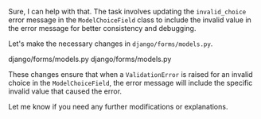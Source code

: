 Sure, I can help with that. The task involves updating the `invalid_choice` error message in the `ModelChoiceField` class to include the invalid value in the error message for better consistency and debugging.

Let's make the necessary changes in `django/forms/models.py`.

<change>
    <file change-number-for-this-file="1">django/forms/models.py</file>
    <original line-count="8" no-ellipsis="true"><![CDATA[
class ModelChoiceField(ChoiceField):
    """A ChoiceField whose choices are a model QuerySet."""
    # This class is a subclass of ChoiceField for purity, but it doesn't
    # actually use any of ChoiceField's implementation.
    default_error_messages = {
        'invalid_choice': _('Select a valid choice. That choice is not one of'
                            ' the available choices.')
    }
    iterator = ModelChoiceIterator
]]></original>
    <modified no-ellipsis="true"><![CDATA[
class ModelChoiceField(ChoiceField):
    """A ChoiceField whose choices are a model QuerySet."""
    # This class is a subclass of ChoiceField for purity, but it doesn't
    # actually use any of ChoiceField's implementation.
    default_error_messages = {
        'invalid_choice': _('Select a valid choice. %(value)s is not one of'
                            ' the available choices.'),
    }
    iterator = ModelChoiceIterator
]]></modified>
</change>

<change>
<file change-number-for-this-file="2">django/forms/models.py</file>
<original line-count="6" no-ellipsis="true"><![CDATA[
def to_python(self, value):
        if value in self.empty_values:
            return None
        try:
            key = self.to_field_name or 'pk'
            if isinstance(value, self.queryset.model):
                value = getattr(value, key)
            value = self.queryset.get(**{key: value})
]]></original>
<modified no-ellipsis="true"><![CDATA[
def to_python(self, value):
        if value in self.empty_values:
            return None
        try:
            key = self.to_field_name or 'pk'
            if isinstance(value, self.queryset.model):
                value = getattr(value, key)
            value = self.queryset.get(**{key: value})
        except (ValueError, TypeError, self.queryset.model.DoesNotExist):
            raise ValidationError(
                self.error_messages['invalid_choice'], 
                code='invalid_choice', 
                params={'value': value},
            )
]]></modified>
</change>

These changes ensure that when a `ValidationError` is raised for an invalid choice in the `ModelChoiceField`, the error message will include the specific invalid value that caused the error.

Let me know if you need any further modifications or explanations.